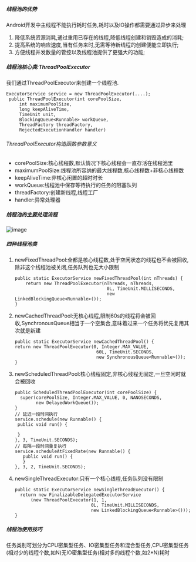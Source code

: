 ##### 线程池的优势
Android开发中主线程不能执行耗时任务,耗时以及IO操作都需要通过异步来处理
1. 降低系统资源消耗,通过重用已存在的线程,降低线程创建和销毁造成的消耗;
2. 提高系统的响应速度,当有任务来时,无需等待新线程的创建便能立即执行;
3. 方便线程并发数量的管控以及线程池提供了更强大的功能;
##### 线程池核心类:ThreadPoolExecutor
我们通过ThreadPoolExecutor来创建一个线程池.

    ExecutorService service = new ThreadPoolExecutor(....);
     public ThreadPoolExecutor(int corePoolSize,
         int maximumPoolSize,
         long keepAliveTime,
         TimeUnit unit,
         BlockingQueue<Runnable> workQueue,
         ThreadFactory threadFactory,
         RejectedExecutionHandler handler)

###### ThreadPoolExecutor构造函数参数意义
- corePoolSize:核心线程数,默认情况下核心线程会一直存活在线程池里
- maximumPoolSize:线程池所容纳的最大线程数,核心线程数+非核心线程数
- keepAliveTime:非核心闲置的超时时长
- workQueue:线程池中保存等待执行的任务的阻塞队列
- threadFactory:创建新线程,线程工厂
- handler:异常处理器

##### 线程池的主要处理流程
![image](https://github.com/nicelyjust/Algo/blob/release/v1.0.0/pictures/threadPool.jpg)
##### 四种线程池类
1. newFixedThreadPool:全都是核心线程数,处于空闲状态的线程也不会被回收,除非这个线程池被关闭,任务队列也无大小限制

       public static ExecutorService newFixedThreadPool(int nThreads) {
           return new ThreadPoolExecutor(nThreads, nThreads,
                                          0L, TimeUnit.MILLISECONDS,
                                          new LinkedBlockingQueue<Runnable>());
       }
2. newCachedThreadPool:无核心线程,限制60s的线程将会被回收,SynchronousQueue相当于一个空集合,意味着过来一个任务将优先复用其次就是新建
        
       public static ExecutorService newCachedThreadPool() {
       return new ThreadPoolExecutor(0, Integer.MAX_VALUE,
                                      60L, TimeUnit.SECONDS,
                                      new SynchronousQueue<Runnable>());
       }
3. newScheduledThreadPool:核心线程固定,非核心线程无固定,一旦空闲时就会被回收
    
       public ScheduledThreadPoolExecutor(int corePoolSize) {
         super(corePoolSize, Integer.MAX_VALUE, 0, NANOSECONDS,
               new DelayedWorkQueue());
       }
       // 延迟一段时间执行
       service.schedule(new Runnable() {
        public void run() {
          
        }
       }, 3, TimeUnit.SECONDS);
       // 每隔一段时间重复执行
       service.scheduleAtFixedRate(new Runnable() {
          public void run() {
          }
       }, 3, 2, TimeUnit.SECONDS);
4. newSingleThreadExecutor:只有一个核心线程,任务队列没有限制

       public static ExecutorService newSingleThreadExecutor() {
         return new FinalizableDelegatedExecutorService
             (new ThreadPoolExecutor(1, 1,
                                    0L, TimeUnit.MILLISECONDS,
                                    new LinkedBlockingQueue<Runnable>()));
       }

##### 线程池使用技巧
任务类别可划分为CPU密集型任务、IO密集型任务和混合型任务,CPU密集型任务(相对少的线程个数,如N)无IO密集型任务(相对多的线程个数,如2*N)耗时
